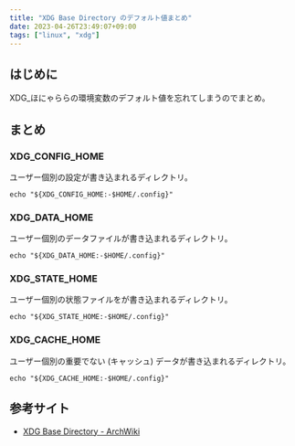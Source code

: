 ```yaml
---
title: "XDG Base Directory のデフォルト値まとめ"
date: 2023-04-26T23:49:07+09:00
tags: ["linux", "xdg"]
---
```


## はじめに

XDG_ほにゃららの環境変数のデフォルト値を忘れてしまうのでまとめ。

## まとめ

### XDG_CONFIG_HOME

ユーザー個別の設定が書き込まれるディレクトリ。

```
echo "${XDG_CONFIG_HOME:-$HOME/.config}"
```

### XDG_DATA_HOME

ユーザー個別のデータファイルが書き込まれるディレクトリ。

```
echo "${XDG_DATA_HOME:-$HOME/.config}"
```
### XDG_STATE_HOME

ユーザー個別の状態ファイルをが書き込まれるディレクトリ。

```
echo "${XDG_STATE_HOME:-$HOME/.config}"
```
### XDG_CACHE_HOME

ユーザー個別の重要でない (キャッシュ) データが書き込まれるディレクトリ。

```
echo "${XDG_CACHE_HOME:-$HOME/.config}"
```

## 参考サイト

- [XDG Base Directory - ArchWiki](https://wiki.archlinux.jp/index.php/XDG_Base_Directory)

